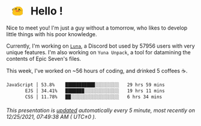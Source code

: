 <h1>   <img src="./spoink.gif" style="vertical-align:middle;" width="30px">   Hello ! </h1>

Nice to meet you! I'm just a guy without a tomorrow, who likes to develop little things with his poor knowledge.

Currently, I'm working on <a href='https://github.com/Asgarrrr/Luna'>`Luna`</a>, a Discord bot used by 57956 users with very unique features. I'm also working on `Yuna Unpack`, a tool for datamining the contents of Epic Seven's files.

This week, I've worked on ~56 hours of coding, and drinked 5 coffees ☕.

```
JavaScript │ 53.8%    ███████████░░░░░░░░░   29 hrs 59 mins
       EJS │ 34.41%   ███████░░░░░░░░░░░░░   19 hrs 11 mins
       CSS │ 11.78%   ██░░░░░░░░░░░░░░░░░░   6 hrs 34 mins
```

###### This presentation is [updated](https://github.com/Asgarrrr) automatically every 5 minute, most recently on 12/25/2021, 07:49:38 AM ( UTC±0 ).